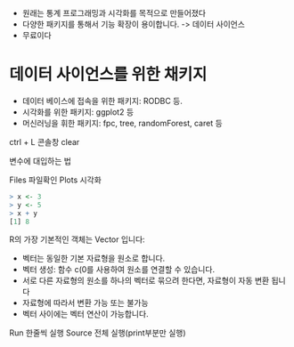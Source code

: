 * 원래는 통계 프로그래밍과 시각화를 목적으로 만들어졌다
* 다양한 패키지를 통해서 기능 확장이 용이합니다. -> 데이터 사이언스
* 무료이다

# 데이터 사이언스를 위한 채키지
* 데이터 베이스에 접속을 위한 패키지: RODBC 등.
* 시각화를 위한 패키지: ggplot2 등
* 머신러닝을 휘한 패키지: fpc, tree, randomForest, caret 등

ctrl + L 콘솔창 clear

변수에 대입하는 법

Files 파일확인
Plots 시각화


```r
> x <- 3
> y <- 5
> x + y
[1] 8
```

R의 가장 기본적인 객체는 Vector 입니다:

* 벡터는 동일한 기본 자료형을 원소로 합니다.
* 벡터 생성: 함수 c(0를 사용하여 원소를 연결할 수 있습니다.
* 서로 다른 자료형의 원소를 하나의 벡터로 묶으려 한다면, 자료형이 자동 변환 됩니다
* 자료형에 따라서 변환 가능 또는 불가능
* 벡터 사이에는 벡터 연산이 가능합니다.

Run 한줄씩 실행
Source 전체 실행(print부분만 실행)
